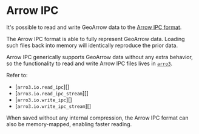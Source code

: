 # Arrow IPC

It's possible to read and write GeoArrow data to the [Arrow IPC format](https://arrow.apache.org/docs/python/ipc.html).

The Arrow IPC format is able to fully represent GeoArrow data. Loading such files back into memory will identically reproduce the prior data.

Arrow IPC generically supports GeoArrow data without any extra behavior, so the functionality to read and write Arrow IPC files lives in [`arro3`](https://github.com/kylebarron/arro3).

Refer to:

- [`arro3.io.read_ipc`][]
- [`arro3.io.read_ipc_stream`][]
- [`arro3.io.write_ipc`][]
- [`arro3.io.write_ipc_stream`][]

When saved without any internal compression, the Arrow IPC format can also be memory-mapped, enabling faster reading.
